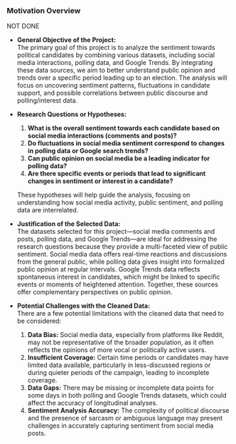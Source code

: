 ### Motivation Overview
NOT DONE
- **General Objective of the Project:**  
  The primary goal of this project is to analyze the sentiment towards political candidates by combining various datasets, including social media interactions, polling data, and Google Trends. By integrating these data sources, we aim to better understand public opinion and trends over a specific period leading up to an election. The analysis will focus on uncovering sentiment patterns, fluctuations in candidate support, and possible correlations between public discourse and polling/interest data.

- **Research Questions or Hypotheses:**  
  1. **What is the overall sentiment towards each candidate based on social media interactions (comments and posts)?**
  2. **Do fluctuations in social media sentiment correspond to changes in polling data or Google search trends?**
  3. **Can public opinion on social media be a leading indicator for polling data?**
  4. **Are there specific events or periods that lead to significant changes in sentiment or interest in a candidate?**
  
  These hypotheses will help guide the analysis, focusing on understanding how social media activity, public sentiment, and polling data are interrelated.

- **Justification of the Selected Data:**  
  The datasets selected for this project—social media comments and posts, polling data, and Google Trends—are ideal for addressing the research questions because they provide a multi-faceted view of public sentiment. Social media data offers real-time reactions and discussions from the general public, while polling data gives insight into formalized public opinion at regular intervals. Google Trends data reflects spontaneous interest in candidates, which might be linked to specific events or moments of heightened attention. Together, these sources offer complementary perspectives on public opinion.

- **Potential Challenges with the Cleaned Data:**  
  There are a few potential limitations with the cleaned data that need to be considered:
  1. **Data Bias:** Social media data, especially from platforms like Reddit, may not be representative of the broader population, as it often reflects the opinions of more vocal or politically active users.
  2. **Insufficient Coverage:** Certain time periods or candidates may have limited data available, particularly in less-discussed regions or during quieter periods of the campaign, leading to incomplete coverage.
  3. **Data Gaps:** There may be missing or incomplete data points for some days in both polling and Google Trends datasets, which could affect the accuracy of longitudinal analyses.
  4. **Sentiment Analysis Accuracy:** The complexity of political discourse and the presence of sarcasm or ambiguous language may present challenges in accurately capturing sentiment from social media posts.